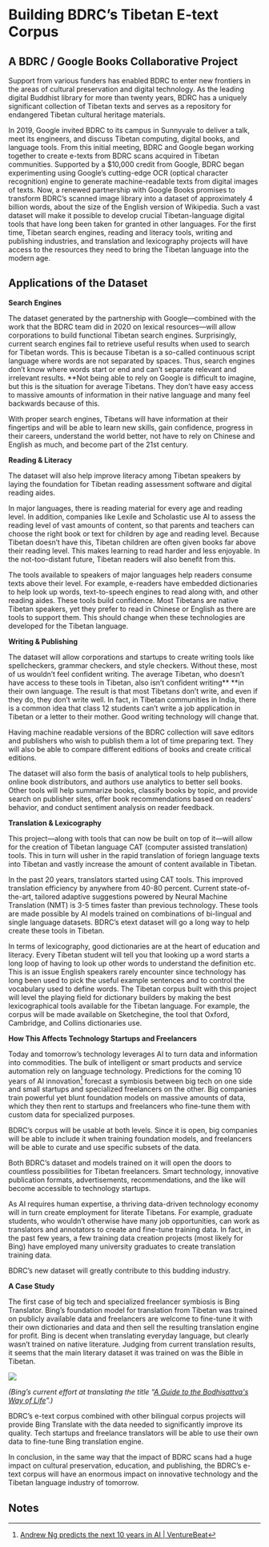 # Building BDRC’s Tibetan E-text Corpus

## A BDRC / Google Books Collaborative Project

Support from various funders has enabled BDRC to enter new frontiers in the areas of cultural preservation and digital technology. As the leading digital Buddhist library for more than twenty years, BDRC has a uniquely significant collection of Tibetan texts and serves as a repository for endangered Tibetan cultural heritage materials. 

In 2019, Google invited BDRC to its campus in Sunnyvale to deliver a talk, meet its engineers, and discuss Tibetan computing, digital books, and language tools. From this initial meeting, BDRC and Google began working together to create e-texts from BDRC scans acquired in Tibetan communities. Supported by a $10,000 credit from Google, BDRC began experimenting using Google’s cutting-edge OCR (optical character recognition) engine to generate machine-readable texts from digital images of texts. Now, a renewed partnership with Google Books promises to transform BDRC’s scanned image library into a dataset of approximately 4 billion words, about the size of the English version of Wikipedia. Such a vast dataset will make it possible to develop crucial Tibetan-language digital tools that have long been taken for granted in other languages. For the first time, Tibetan search engines, reading and literacy tools, writing and publishing industries, and translation and lexicography projects will have access to the resources they need to bring the Tibetan language into the modern age.



## Applications of the Dataset

**Search Engines**

The dataset generated by the partnership with Google—combined with the work that the BDRC team did in 2020 on lexical resources—will allow corporations to build functional Tibetan search engines. Surprisingly, current search engines fail to retrieve useful results when used to search for Tibetan words. This is because Tibetan is a so-called continuous script language where words are not separated by spaces. Thus, search engines don’t know where words start or end and can’t separate relevant and irrelevant results. **Not being able to rely on Google is difficult to imagine, but this is the situation for average Tibetans. They don’t have easy access to massive amounts of information in their native language and many feel backwards because of this.

With proper search engines, Tibetans will have information at their fingertips and will be able to learn new skills, gain confidence, progress in their careers, understand the world better, not have to rely on Chinese and English as much, and become part of the 21st century. 

**Reading & Literacy**

The dataset will also help improve literacy among Tibetan speakers by laying the foundation for Tibetan reading assessment software and digital reading aides.

In major languages, there is reading material for every age and reading level. In addition, companies like Lexile and Scholastic use AI to assess the reading level of vast amounts of content, so that parents and teachers can choose the right book or text for children by age and reading level. Because Tibetan doesn’t have this, Tibetan children are often given books far above their reading level. This makes learning to read harder and less enjoyable. In the not-too-distant future, Tibetan readers will also benefit from this.

The tools available to speakers of major languages help readers consume texts above their level. For example, e-readers have embedded dictionaries to help look up words, text-to-speech engines to read along with, and other reading aides. These tools build confidence. Most Tibetans are native Tibetan speakers, yet they prefer to read in Chinese or English as there are tools to support them. This should change when these technologies are developed for the Tibetan language.

**Writing & Publishing**

The dataset will allow corporations and startups to create writing tools like spellcheckers, grammar checkers, and style checkers. Without these, most of us wouldn’t feel confident writing. The average Tibetan, who doesn’t have access to these tools in Tibetan, also isn’t confident writing** **in their own language. The result is that most Tibetans don’t write, and even if they do, they don’t write well. In fact, in Tibetan communities in India, there is a common idea that class 12 students can’t write a job application in Tibetan or a letter to their mother. Good writing technology will change that.

Having machine readable versions of the BDRC collection will save editors and publishers who wish to publish them a lot of time preparing text. They will also be able to compare different editions of books and create critical editions.

The dataset will also form the basis of analytical tools to help publishers, online book distributors, and authors use analytics to better sell books. Other tools will help summarize books, classify books by topic, and provide search on publisher sites, offer book recommendations based on readers’ behavior, and conduct sentiment analysis on reader feedback.

**Translation & Lexicography**

This project—along with tools that can now be built on top of it—will allow for the creation of Tibetan language CAT (computer assisted translation) tools. This in turn will usher in the rapid translation of foriegn language texts into Tibetan and vastly increase the amount of content available in Tibetan.

In the past 20 years, translators started using CAT tools. This improved translation efficiency by anywhere from 40-80 percent. Current state-of-the-art, tailored adaptive suggestions powered by Neural Machine Translation (NMT) is 3-5 times faster than previous technology. These tools are made possible by AI models trained on combinations of bi-lingual and single language datasets. BDRC’s etext dataset will go a long way to help create these tools in Tibetan.

In terms of lexicography, good dictionaries are at the heart of education and literacy. Every Tibetan student will tell you that looking up a word starts a long loop of having to look up other words to understand the definition etc. This is an issue English speakers rarely encounter since technology has long been used to pick the useful example sentences and to control the vocabulary used to define words. The Tibetan corpus built with this project will level the playing field for dictionary builders by making the best lexicographical tools available for the Tibetan language. For example, the corpus will be made available on Sketchegine, the tool that Oxford, Cambridge, and Collins dictionaries use.

**How This Affects Technology Startups and Freelancers**

Today and tomorrow’s technology leverages AI to turn data and information into commodities. The bulk of intelligent or smart products and service automation rely on language technology. Predictions for the coming 10 years of AI innovation[^1] forecast a symbiosis between big tech on one side and small startups and specialized freelancers on the other. Big companies train powerful yet blunt foundation models on massive amounts of data, which they then rent to startups and freelancers who fine-tune them with custom data for specialized purposes.

BDRC’s corpus will be usable at both levels. Since it is open, big companies will be able to include it when training foundation models, and freelancers will be able to curate and use specific subsets of the data. 

Both BDRC’s dataset and models trained on it will open the doors to countless possibilities for Tibetan freelancers. Smart technology, innovative publication formats, advertisements, recommendations, and the like will become accessible to technology startups. 

As AI requires human expertise, a thriving data-driven technology economy will in turn create employment for literate Tibetans. For example, graduate students, who wouldn’t otherwise have many job opportunities, can work as translators and annotators to create and fine-tune training data. In fact, in the past few years, a few training data creation projects (most likely for Bing) have employed many university graduates to create translation training data.

BDRC’s new dataset will greatly contribute to this budding industry.

**A Case Study**

The first case of big tech and specialized freelancer symbiosis is Bing Translator. Bing’s foundation model for translation from Tibetan was trained on publicly available data and freelancers are welcome to fine-tune it with their own dictionaries and data and then sell the resulting translation engine for profit. Bing is decent when translating everyday language, but clearly wasn’t trained on native literature. Judging from current translation results, it seems that the main literary dataset it was trained on was the Bible in Tibetan. 


![](https://lh6.googleusercontent.com/e43RmfPTtcbcC1TAjGDoMO6zlH79R_Wg-e-nYkPXuyBL2YqrHm_MoW9_KqW8TlnNNVpPYVZG7se5Nylh2UWxJkUU1wKAj8h10qU8ZykfvFs7VFawvj02qmPvQq-CKSc0AlocBrtNtbrA-N08vEsI3g)



_(Bing’s current effort at translating the title “[A Guide to the Bodhisattva's Way of Life](https://en.wikipedia.org/wiki/Bodhisattvacary%C4%81vat%C4%81ra)”.)_

BDRC’s e-text corpus combined with other bilingual corpus projects will provide Bing Translate with the data needed to significantly improve its quality. Tech startups and freelance translators will be able to use their own data to fine-tune Bing translation engine.

In conclusion, in the same way that the impact of BDRC scans had a huge impact on cultural preservation, education, and publishing, the BDRC’s e-text corpus will have an enormous impact on innovative technology and the Tibetan language industry of tomorrow.




<!-- Footnotes themselves at the bottom. -->
## Notes

[^1]:
     [Andrew Ng predicts the next 10 years in AI | VentureBeat](https://venturebeat.com/2022/03/21/andrew-ng-predicts-the-next-10-years-in-ai/)
